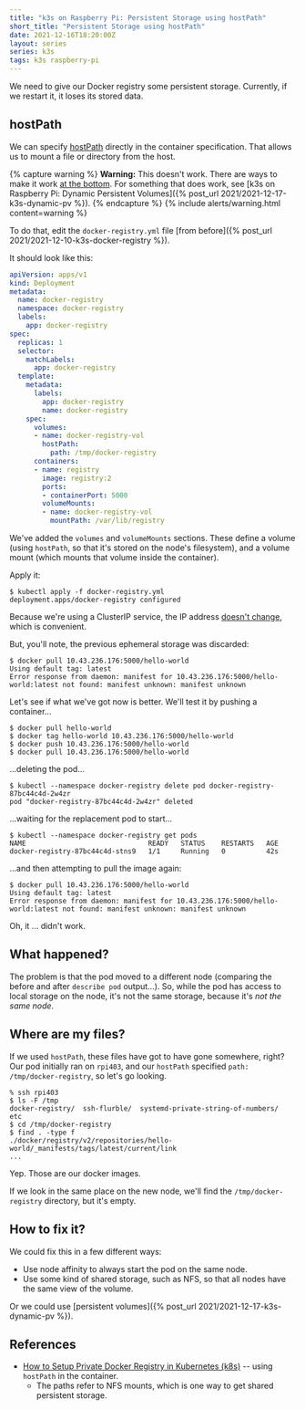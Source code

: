 ```yaml
---
title: "k3s on Raspberry Pi: Persistent Storage using hostPath"
short_title: "Persistent Storage using hostPath"
date: 2021-12-16T18:20:00Z
layout: series
series: k3s
tags: k3s raspberry-pi
---
```


We need to give our Docker registry some persistent storage. Currently,
if we restart it, it loses its stored data.

## hostPath

We can specify
[hostPath](https://kubernetes.io/docs/concepts/storage/volumes/#hostpath)
directly in the container specification. That allows us to mount a file
or directory from the host.

{% capture warning %}
**Warning:** This doesn't work. There are ways to make it work [at the bottom](#how-to-fix-it). For something that does work, see [k3s on Raspberry Pi: Dynamic Persistent Volumes]({% post_url 2021/2021-12-17-k3s-dynamic-pv %}).
{% endcapture %}
{% include alerts/warning.html content=warning %}

To do that, edit the `docker-registry.yml` file [from before]({% post_url 2021/2021-12-10-k3s-docker-registry %}).

It should look like this:

```yaml
apiVersion: apps/v1
kind: Deployment
metadata:
  name: docker-registry
  namespace: docker-registry
  labels:
    app: docker-registry
spec:
  replicas: 1
  selector:
    matchLabels:
      app: docker-registry
  template:
    metadata:
      labels:
        app: docker-registry
        name: docker-registry
    spec:
      volumes:
      - name: docker-registry-vol
        hostPath:
          path: /tmp/docker-registry
      containers:
      - name: registry
        image: registry:2
        ports:
        - containerPort: 5000
        volumeMounts:
        - name: docker-registry-vol
          mountPath: /var/lib/registry
```

We've added the `volumes` and `volumeMounts` sections. These define a
volume (using `hostPath`, so that it's stored on the node's filesystem),
and a volume mount (which mounts that volume inside the container).

Apply it:

```
$ kubectl apply -f docker-registry.yml
deployment.apps/docker-registry configured
```

Because we're using a ClusterIP service, the IP address
[doesn't change](https://cloud.google.com/kubernetes-engine/docs/concepts/service#services_of_type_clusterip),
which is convenient.

But, you'll note, the previous ephemeral storage was discarded:

```
$ docker pull 10.43.236.176:5000/hello-world
Using default tag: latest
Error response from daemon: manifest for 10.43.236.176:5000/hello-world:latest not found: manifest unknown: manifest unknown
```

Let's see if what we've got now is better. We'll test it by pushing a container...

```
$ docker pull hello-world
$ docker tag hello-world 10.43.236.176:5000/hello-world
$ docker push 10.43.236.176:5000/hello-world
$ docker pull 10.43.236.176:5000/hello-world
```

...deleting the pod...

```
$ kubectl --namespace docker-registry delete pod docker-registry-87bc44c4d-2w4zr
pod "docker-registry-87bc44c4d-2w4zr" deleted
```

...waiting for the replacement pod to start...

```
$ kubectl --namespace docker-registry get pods
NAME                              READY   STATUS    RESTARTS   AGE
docker-registry-87bc44c4d-stns9   1/1     Running   0          42s
```

...and then attempting to pull the image again:


```
$ docker pull 10.43.236.176:5000/hello-world
Using default tag: latest
Error response from daemon: manifest for 10.43.236.176:5000/hello-world:latest not found: manifest unknown: manifest unknown
```

Oh, it ... didn't work.

## What happened?

The problem is that the pod moved to a different node (comparing the
before and after `describe pod` output...). So, while the pod has access
to local storage on the node, it's not the same storage, because it's
_not the same node_.

## Where are my files?

If we used `hostPath`, these files have got to have gone somewhere,
right? Our pod initially ran on `rpi403`, and our `hostPath` specified
`path: /tmp/docker-registry`, so let's go looking.

```
% ssh rpi403
$ ls -F /tmp
docker-registry/  ssh-flurble/  systemd-private-string-of-numbers/
etc
$ cd /tmp/docker-registry
$ find . -type f
./docker/registry/v2/repositories/hello-world/_manifests/tags/latest/current/link
...
```

Yep. Those are our docker images.

If we look in the same place on the new node, we'll find the
`/tmp/docker-registry` directory, but it's empty.

## How to fix it?

We could fix this in a few different ways:
- Use node affinity to always start the pod on the same node.
- Use some kind of shared storage, such as NFS, so that all nodes have the same view of the volume.

Or we could use [persistent volumes]({% post_url 2021/2021-12-17-k3s-dynamic-pv %}).

## References

- [How to Setup Private Docker Registry in Kubernetes (k8s)](https://www.linuxtechi.com/setup-private-docker-registry-kubernetes/) -- using `hostPath` in the container.
  - The paths refer to NFS mounts, which is one way to get shared persistent storage.
